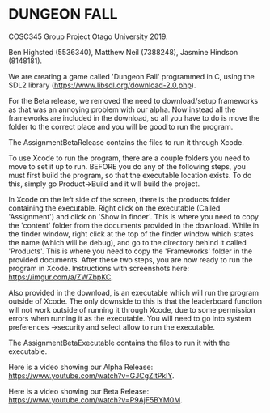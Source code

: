 # DUNGEON FALL

COSC345 Group Project Otago University 2019.

Ben Highsted (5536340), Matthew Neil (7388248), Jasmine Hindson (8148181).

We are creating a game called 'Dungeon Fall' programmed in C, using the SDL2 library (https://www.libsdl.org/download-2.0.php).

For the Beta release, we removed the need to download/setup frameworks as that was an annoying problem with our alpha. Now instead all the frameworks are included in the download, so all you have to do is move the folder to the correct place and you will be good to run the program.

The AssignmentBetaRelease contains the files to run it through Xcode.

To use Xcode to run the program, there are a couple folders you need to move to set it up to run. BEFORE you do any of the following steps, you must first build the program, so that the executable location exists. To do this, simply go Product->Build and it will build the project.

In Xcode on the left side of the screen, there is the products folder containing the executable. Right click on the executable (Called 'Assignment') and click on 'Show in finder'. This is where you need to copy the 'content' folder from the documents provided in the download. 
While in the finder window, right click at the top of the finder window which states the name (which will be debug), and go to the directory behind it called 'Products'. This is where you need to copy the 'Frameworks' folder in the provided documents.
After these two steps, you are now ready to run the program in Xcode. 
Instructions with screenshots here: https://imgur.com/a/ZWZbpKC.

Also provided in the download, is an executable which will run the program outside of Xcode. The only downside to this is that the leaderboard function will not work outside of running it through Xcode, due to some permission errors when running it as the executable. You will need to go into system preferences ->security and select allow to run the executable.

The AssignmentBetaExecutable contains the files to run it with the executable.

Here is a video showing our Alpha Release: https://www.youtube.com/watch?v=GJCgZItPklY.

Here is a video showing our Beta Release: https://www.youtube.com/watch?v=P9AjF5BYM0M.

